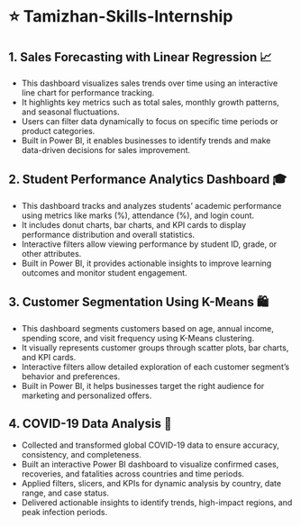 # ⭐ Tamizhan-Skills-Internship
 
## 1. Sales Forecasting with Linear Regression 📈

* This dashboard visualizes sales trends over time using an interactive line chart for performance tracking.
* It highlights key metrics such as total sales, monthly growth patterns, and seasonal fluctuations.
* Users can filter data dynamically to focus on specific time periods or product categories.
* Built in Power BI, it enables businesses to identify trends and make data-driven decisions for sales improvement.

## 2. Student Performance Analytics Dashboard 🎓

* This dashboard tracks and analyzes students’ academic performance using metrics like marks (%), attendance (%), and login count.
* It includes donut charts, bar charts, and KPI cards to display performance distribution and overall statistics.
* Interactive filters allow viewing performance by student ID, grade, or other attributes.
* Built in Power BI, it provides actionable insights to improve learning outcomes and monitor student engagement.

## 3. Customer Segmentation Using K-Means 🛍️

* This dashboard segments customers based on age, annual income, spending score, and visit frequency using K-Means clustering.
* It visually represents customer groups through scatter plots, bar charts, and KPI cards.
* Interactive filters allow detailed exploration of each customer segment’s behavior and preferences.
* Built in Power BI, it helps businesses target the right audience for marketing and personalized offers.

## 4. COVID-19 Data Analysis 🦠

* Collected and transformed global COVID-19 data to ensure accuracy, consistency, and completeness.
* Built an interactive Power BI dashboard to visualize confirmed cases, recoveries, and fatalities across countries and time periods.
* Applied filters, slicers, and KPIs for dynamic analysis by country, date range, and case status.
* Delivered actionable insights to identify trends, high-impact regions, and peak infection periods.
